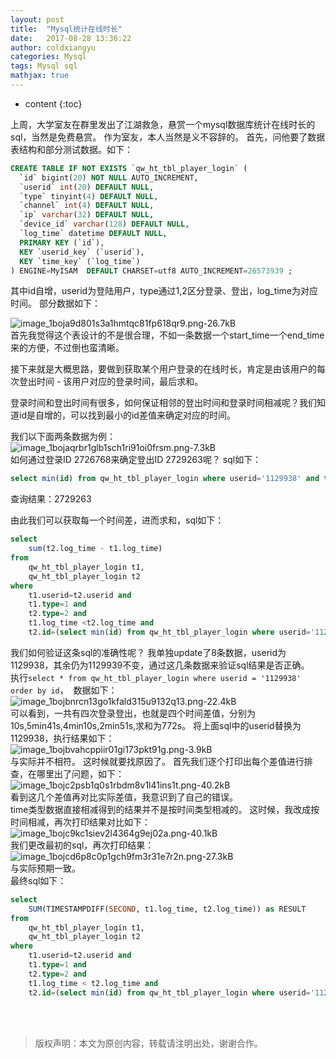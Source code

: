 ```yaml
---
layout: post
title:  "Mysql统计在线时长"
date:   2017-08-28 13:36:22
author: coldxiangyu
categories: Mysql
tags: Mysql sql
mathjax: true
---
```


* content
{:toc}


上周，大学室友在群里发出了江湖救急，悬赏一个mysql数据库统计在线时长的sql，当然是免费悬赏。
作为室友，本人当然是义不容辞的。
首先，问他要了数据表结构和部分测试数据。如下：
``` sql
CREATE TABLE IF NOT EXISTS `qw_ht_tbl_player_login` (
  `id` bigint(20) NOT NULL AUTO_INCREMENT,
  `userid` int(20) DEFAULT NULL,
  `type` tinyint(4) DEFAULT NULL,
  `channel` int(4) DEFAULT NULL,
  `ip` varchar(32) DEFAULT NULL,
  `device_id` varchar(128) DEFAULT NULL,
  `log_time` datetime DEFAULT NULL,
  PRIMARY KEY (`id`),
  KEY `userid_key` (`userid`),
  KEY `time_key` (`log_time`)
) ENGINE=MyISAM  DEFAULT CHARSET=utf8 AUTO_INCREMENT=26573939 ;
```




其中id自增，userid为登陆用户，type通过1,2区分登录、登出，log_time为对应时间。
部分数据如下：  

![image_1boja9d801s3a1hmtqc81fp618qr9.png-26.7kB][1]  
首先我觉得这个表设计的不是很合理，不如一条数据一个start_time一个end_time来的方便，不过倒也蛮清晰。  

接下来就是大概思路，要做到获取某个用户登录的在线时长，肯定是由该用户的每次登出时间 - 该用户对应的登录时间，最后求和。  

登录时间和登出时间有很多，如何保证相邻的登出时间和登录时间相减呢？我们知道id是自增的，可以找到最小的id差值来确定对应的时间。

我们以下面两条数据为例：  
![image_1bojaqrbr1glb1sch1ri91oi0frsm.png-7.3kB][2]  
如何通过登录ID 2726768来确定登出ID 2729263呢？
sql如下：
``` sql
select min(id) from qw_ht_tbl_player_login where userid='1129938' and type=2 and id > 2726768
```
查询结果：2729263

由此我们可以获取每一个时间差，进而求和，sql如下：
``` sql
select 
    sum(t2.log_time - t1.log_time)
from 
    qw_ht_tbl_player_login t1,
    qw_ht_tbl_player_login t2 
where 
    t1.userid=t2.userid and 
	t1.type=1 and 
    t2.type=2 and 
    t1.log_time <t2.log_time and
    t2.id=(select min(id) from qw_ht_tbl_player_login where userid='1129939' and type=2 and id>t1.id)
```

我们如何验证这条sql的准确性呢？
我单独update了8条数据，userid为1129938，其余仍为1129939不变，通过这几条数据来验证sql结果是否正确。  
执行`select * from qw_ht_tbl_player_login where userid = '1129938' order by id`，  数据如下：  
![image_1bojbnrcn13go1kfald315u9132q13.png-22.4kB][3]  
可以看到，一共有四次登录登出，也就是四个时间差值，分别为10s,5min41s,4min10s,2min51s,求和为772s。
将上面sql中的userid替换为1129938，执行结果如下：  
![image_1bojbvahcppiir01gi173pkt91g.png-3.9kB][4]  
与实际并不相符。
这时候就要找原因了。
首先我们逐个打印出每个差值进行排查，在哪里出了问题，如下：  
![image_1bojc2psb1q0s1rbdm8v1l41ins1t.png-40.2kB][5]  
看到这几个差值再对比实际差值，我意识到了自己的错误。  
time类型数据直接相减得到的结果并不是按时间类型相减的。
这时候，我改成按时间相减，再次打印结果对比如下：  
![image_1bojc9kc1siev2l4364g9ej02a.png-40.1kB][6]  
我们更改最初的sql，再次打印结果：  
![image_1bojcd6p8c0p1gch9fm3r31e7r2n.png-27.3kB][7]  
与实际预期一致。  
最终sql如下：
``` sql
select
    SUM(TIMESTAMPDIFF(SECOND, t1.log_time, t2.log_time)) as RESULT
from 
    qw_ht_tbl_player_login t1,
    qw_ht_tbl_player_login t2 
where 
    t1.userid=t2.userid and 
    t1.type=1 and 
    t2.type=2 and 
    t1.log_time < t2.log_time and
    t2.id=(select min(id) from qw_ht_tbl_player_login where userid='1129938' and type=2 and id>t1.id)
```
<br/><br/>
>版权声明：本文为原创内容，转载请注明出处，谢谢合作。

  [1]: http://static.zybuluo.com/coldxiangyu/rbmo47wc6syuz0ftwg85nuwm/image_1boja9d801s3a1hmtqc81fp618qr9.png
  [2]: http://static.zybuluo.com/coldxiangyu/z0tjh9wfrus6ljo0ylvf6ol5/image_1bojaqrbr1glb1sch1ri91oi0frsm.png
  [3]: http://static.zybuluo.com/coldxiangyu/qe46xh83bt68gw2z1ze6oh5t/image_1bojbnrcn13go1kfald315u9132q13.png
  [4]: http://static.zybuluo.com/coldxiangyu/oyox03o8ca4t3bilvid2l6y1/image_1bojbvahcppiir01gi173pkt91g.png
  [5]: http://static.zybuluo.com/coldxiangyu/4ol04f9prlghbzbnukgtqo56/image_1bojc2psb1q0s1rbdm8v1l41ins1t.png
  [6]: http://static.zybuluo.com/coldxiangyu/3i2fap8bqatc8znft8bhzk7f/image_1bojc9kc1siev2l4364g9ej02a.png
  [7]: http://static.zybuluo.com/coldxiangyu/r9x3ffvlpqcvd2kg8k032r6s/image_1bojcd6p8c0p1gch9fm3r31e7r2n.png
